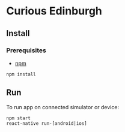 # Curious Edinburgh

## Install

### Prerequisites
* [npm](https://docs.npmjs.com/getting-started/installing-node)

```
npm install 
```

## Run

To run app on connected simulator or device:

```
npm start
react-native run-[android|ios]
```
